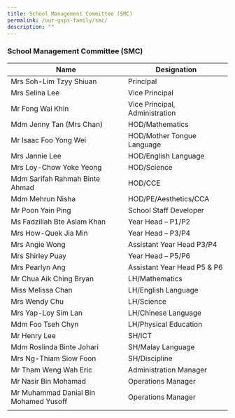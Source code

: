 ```yaml
---
title: School Management Committee (SMC)
permalink: /our-gsps-family/smc/
description: ""
---
```

### **School Management Committee (SMC)**

| Name | Designation |
|---|---|
| Mrs Soh-Lim Tzyy Shiuan | Principal |
| Mrs Selina Lee | Vice Principal |
| Mr Fong Wai Khin | Vice Principal, Administration |
| Mdm Jenny Tan (Mrs Chan) | HOD/Mathematics |
| Mr Isaac Foo Yong Wei  | HOD/Mother Tongue Language |
| Mrs Jannie Lee  | HOD/English Language |
| Mrs Loy-Chow Yoke Yeong  | HOD/Science  |
| Mdm Sarifah Rahmah Binte Ahmad  | HOD/CCE |
| Mdm Mehrun Nisha | HOD/PE/Aesthetics/CCA  |
| Mr Poon Yain Ping   | School Staff Developer |
| Ms Fadzillah Bte Aslam Khan   | Year Head – P1/P2 |
| Mrs How-Quek Jia Min | Year Head – P3/P4 |
| Mrs Angie Wong           | Assistant Year Head P3/P4 |
| Mrs Shirley Puay | Year Head – P5/P6  |
| Mrs Pearlyn Ang  | Assistant Year Head P5 & P6     |
| Mr Chua Aik Ching Bryan | LH/Mathematics     |
| Miss Melissa Chan | LH/English Language |
| Mrs Wendy Chu | LH/Science  |
| Mrs Yap-Loy Sim Lan  | LH/Chinese Language |
| Mdm Foo Tseh Chyn | LH/Physical Education  |
| Mr Henry Lee  | SH/ICT |
| Mdm Roslinda Binte Johari           | SH/Malay Language |
| Mrs Ng-Thiam Siow Foon | SH/Discipline  |
| Mr Tham Weng Wah Eric | Administration Manager        |
| Mr Nasir Bin Mohamad  | Operations Manager |
| Mr Muhammad Danial Bin Mohamed Yusoff | Operations Manager |
|  |  |